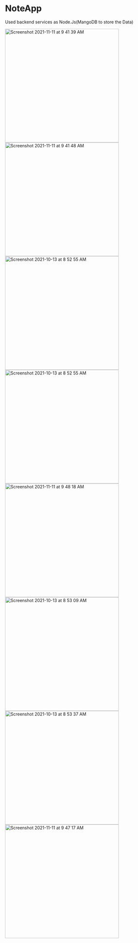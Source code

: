 # NoteApp

Used backend services as Node.Js(MangoDB to store the Data) 


<img width="374" alt="Screenshot 2021-11-11 at 9 41 39 AM" src="https://user-images.githubusercontent.com/93616134/141237028-38e30064-035e-42e8-820f-4b2d0272bb19.png">

<img width="374" alt="Screenshot 2021-11-11 at 9 41 48 AM" src="https://user-images.githubusercontent.com/93616134/141237031-01b0c6ab-a11d-41bc-9d1a-5724f461613f.png">

<img width="374" alt="Screenshot 2021-10-13 at 8 52 55 AM" src="https://user-images.githubusercontent.com/93616134/141237038-45dde328-92c3-4985-9613-3203cc0d0d94.png">

<img width="374" alt="Screenshot 2021-10-13 at 8 52 55 AM" src="https://user-images.githubusercontent.com/93616134/141237041-55397058-c355-4512-8058-464bf51174a3.png">

<img width="374" alt="Screenshot 2021-11-11 at 9 48 18 AM" src="https://user-images.githubusercontent.com/93616134/141237050-d37b23c1-5533-450c-8d72-40dedf9542f5.png">

<img width="374" alt="Screenshot 2021-10-13 at 8 53 09 AM" src="https://user-images.githubusercontent.com/93616134/141237057-8043c1e5-50aa-4a4b-8649-c67792e43192.png">
<img width="374" alt="Screenshot 2021-10-13 at 8 53 37 AM" src="https://user-images.githubusercontent.com/93616134/141237071-201770cd-d370-4ca1-9c8b-a5c0bffd3ff1.png">

<img width="374" alt="Screenshot 2021-11-11 at 9 47 17 AM" src="https://user-images.githubusercontent.com/93616134/141237081-23cf1b3e-fb01-4335-a2ec-08d2819bd944.png">
